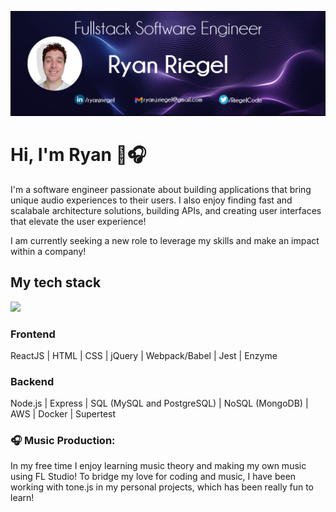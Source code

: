 ![Header](https://github.com/rriegel/rriegel/blob/main/githubCover2.png "Header")

# Hi, I'm Ryan 👋🎧

I'm a software engineer passionate about building applications that bring unique audio experiences to their users. I also enjoy finding fast and scalabale architecture solutions, building APIs, and creating user interfaces that elevate the user experience!

I am currently seeking a new role to leverage my skills and make an impact within a company!

## My tech stack
![](https://img.shields.io/badge/ReactJS-informational?style=flat&color=2bbc8a)
### Frontend
ReactJS | HTML | CSS | jQuery | Webpack/Babel | Jest | Enzyme
### Backend
Node.js | Express | SQL (MySQL and PostgreSQL) | NoSQL (MongoDB) | AWS | Docker | Supertest

### 🎧 Music Production:
In my free time I enjoy learning music theory and making my own music using FL Studio! To bridge my love for coding and music, I have been working with tone.js in my personal projects, which has been really fun to learn!

<!--
**rriegel/rriegel** is a ✨ _special_ ✨ repository because its `README.md` (this file) appears on your GitHub profile.

Here are some ideas to get you started:

- 🔭 I’m currently working on ...
- 🌱 I’m currently learning ...
- 👯 I’m looking to collaborate on ...
- 🤔 I’m looking for help with ...
- 💬 Ask me about ...
- 📫 How to reach me: ...
- 😄 Pronouns: ...
- ⚡ Fun fact: ...
-->
